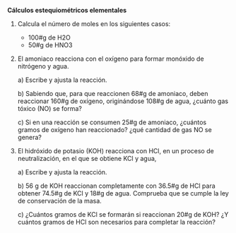 **Cálculos estequiométricos elementales**

1.  Calcula el número de moles en los siguientes casos:
    -   100#g de H2O
    -   50#g de HNO3

2.  El amoniaco reacciona con el oxígeno para formar monóxido de
nitrógeno y agua.

    a)  Escribe y ajusta la reacción.

    b)  Sabiendo que, para que reaccionen 68#g de amoniaco, deben reaccionar
        160#g de oxígeno, originándose 108#g de agua, ¿cuánto gas tóxico (NO) se
        forma?

    c)  Si en una reacción se consumen 25#g de amoniaco, ¿cuántos gramos de
        oxígeno han reaccionado? ¿qué cantidad de gas NO se genera?

1.  El hidróxido de potasio (KOH) reacciona con HCl, en un proceso de
    neutralización, en el que se obtiene KCl y agua,

    a)  Escribe y ajusta la reacción.

    b)  56 g de KOH reaccionan completamente con 36.5#g de HCl para obtener
        74.5#g de KCl y 18#g de agua. Comprueba que se cumple la ley de
        conservación de la masa.

    c)  ¿Cuántos gramos de KCl se formarán si reaccionan 20#g de KOH? ¿Y
        cuántos gramos de HCl son necesarios para completar la reacción?

